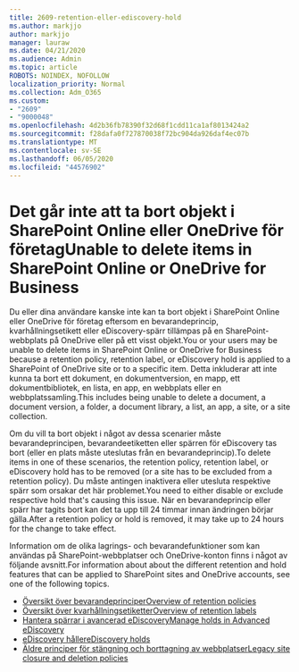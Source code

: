```yaml
---
title: 2609-retention-eller-ediscovery-hold
ms.author: markjjo
author: markjjo
manager: lauraw
ms.date: 04/21/2020
ms.audience: Admin
ms.topic: article
ROBOTS: NOINDEX, NOFOLLOW
localization_priority: Normal
ms.collection: Adm_O365
ms.custom:
- "2609"
- "9000048"
ms.openlocfilehash: 4d2b36fb78390f32d68f1cdd11ca1af8013424a2
ms.sourcegitcommit: f28dafa0f727870038f72bc904da926daf4ec07b
ms.translationtype: MT
ms.contentlocale: sv-SE
ms.lasthandoff: 06/05/2020
ms.locfileid: "44576902"
---
```

# <a name="unable-to-delete-items-in-sharepoint-online-or-onedrive-for-business"></a><span data-ttu-id="4f18c-102">Det går inte att ta bort objekt i SharePoint Online eller OneDrive för företag</span><span class="sxs-lookup"><span data-stu-id="4f18c-102">Unable to delete items in SharePoint Online or OneDrive for Business</span></span>

<span data-ttu-id="4f18c-103">Du eller dina användare kanske inte kan ta bort objekt i SharePoint Online eller OneDrive för företag eftersom en bevarandeprincip, kvarhållningsetikett eller eDiscovery-spärr tillämpas på en SharePoint-webbplats på OneDrive eller på ett visst objekt.</span><span class="sxs-lookup"><span data-stu-id="4f18c-103">You or your users may be unable to delete items in SharePoint Online or OneDrive for Business because a retention policy, retention label, or eDiscovery hold is applied to a SharePoint of OneDrive site or to a specific item.</span></span> <span data-ttu-id="4f18c-104">Detta inkluderar att inte kunna ta bort ett dokument, en dokumentversion, en mapp, ett dokumentbibliotek, en lista, en app, en webbplats eller en webbplatssamling.</span><span class="sxs-lookup"><span data-stu-id="4f18c-104">This includes being unable to delete a document, a document version, a folder, a document library, a list, an app, a site, or a site collection.</span></span> 

<span data-ttu-id="4f18c-105">Om du vill ta bort objekt i något av dessa scenarier måste bevarandeprincipen, bevarandeetiketten eller spärren för eDiscovery tas bort (eller en plats måste uteslutas från en bevarandeprincip).</span><span class="sxs-lookup"><span data-stu-id="4f18c-105">To delete items in one of these scenarios, the retention policy, retention label, or eDiscovery hold has to be removed (or a site has to be excluded from a retention policy).</span></span> <span data-ttu-id="4f18c-106">Du måste antingen inaktivera eller utesluta respektive spärr som orsakar det här problemet.</span><span class="sxs-lookup"><span data-stu-id="4f18c-106">You need to either disable or exclude respective hold that's causing this issue.</span></span> <span data-ttu-id="4f18c-107">När en bevarandeprincip eller spärr har tagits bort kan det ta upp till 24 timmar innan ändringen börjar gälla.</span><span class="sxs-lookup"><span data-stu-id="4f18c-107">After a retention policy or hold is removed, it may take up to 24 hours for the change to take effect.</span></span> 

<span data-ttu-id="4f18c-108">Information om de olika lagrings- och bevarandefunktioner som kan användas på SharePoint-webbplatser och OneDrive-konton finns i något av följande avsnitt.</span><span class="sxs-lookup"><span data-stu-id="4f18c-108">For information about about the different retention and hold features that can be applied to SharePoint sites and OneDrive accounts, see one of the following topics.</span></span>

- [<span data-ttu-id="4f18c-109">Översikt över bevarandeprinciper</span><span class="sxs-lookup"><span data-stu-id="4f18c-109">Overview of retention policies</span></span>](https://docs.microsoft.com/microsoft-365/compliance/retention-policies)
- [<span data-ttu-id="4f18c-110">Översikt över kvarhållningsetiketter</span><span class="sxs-lookup"><span data-stu-id="4f18c-110">Overview of retention labels</span></span>](https://docs.microsoft.com/microsoft-365/compliance/labels)
- [<span data-ttu-id="4f18c-111">Hantera spärrar i avancerad eDiscovery</span><span class="sxs-lookup"><span data-stu-id="4f18c-111">Manage holds in Advanced eDiscovery</span></span>](https://docs.microsoft.com/microsoft-365/compliance/managing-holds)
- [<span data-ttu-id="4f18c-112">eDiscovery håller</span><span class="sxs-lookup"><span data-stu-id="4f18c-112">eDiscovery holds</span></span>](https://docs.microsoft.com/microsoft-365/compliance/ediscovery-cases#step-4-place-content-locations-on-hold)
- [<span data-ttu-id="4f18c-113">Äldre principer för stängning och borttagning av webbplatser</span><span class="sxs-lookup"><span data-stu-id="4f18c-113">Legacy site closure and deletion policies</span></span>](https://support.office.com/article/Use-policies-for-site-closure-and-deletion-A8280D82-27FD-48C5-9ADF-8A5431208BA5)